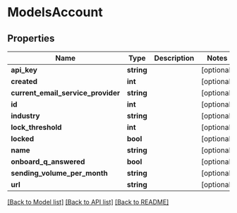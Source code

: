 # ModelsAccount

## Properties
Name | Type | Description | Notes
------------ | ------------- | ------------- | -------------
**api_key** | **string** |  | [optional] 
**created** | **int** |  | [optional] 
**current_email_service_provider** | **string** |  | [optional] 
**id** | **int** |  | [optional] 
**industry** | **string** |  | [optional] 
**lock_threshold** | **int** |  | [optional] 
**locked** | **bool** |  | [optional] 
**name** | **string** |  | [optional] 
**onboard_q_answered** | **bool** |  | [optional] 
**sending_volume_per_month** | **string** |  | [optional] 
**url** | **string** |  | [optional] 

[[Back to Model list]](../README.md#documentation-for-models) [[Back to API list]](../README.md#documentation-for-api-endpoints) [[Back to README]](../README.md)


